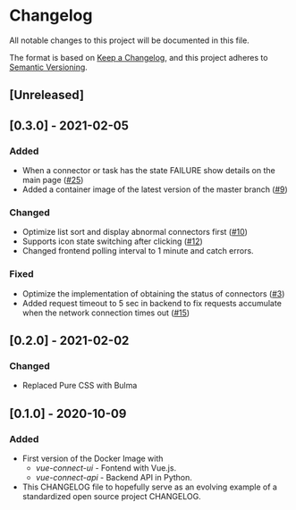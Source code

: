 # Changelog
All notable changes to this project will be documented in this file.

The format is based on [Keep a Changelog](https://keepachangelog.com/en/1.0.0/),
and this project adheres to [Semantic Versioning](https://semver.org/spec/v2.0.0.html).

## [Unreleased]

## [0.3.0] - 2021-02-05
### Added
- When a connector or task has the state FAILURE show details on the main page ([#25][i25])
- Added a container image of the latest version of the master branch ([#9][i9])

[i9]: https://github.com/rueedlinger/vue-connect/issues/9
[i25]: https://github.com/rueedlinger/vue-connect/issues/25
### Changed
- Optimize list sort and display abnormal connectors first ([#10][i10]) 
- Supports icon state switching after clicking ([#12][i12])
- Changed frontend polling interval to 1 minute and catch errors.

[i10]: https://github.com/rueedlinger/vue-connect/issues/10
[i12]: https://github.com/rueedlinger/vue-connect/issues/12
[i15]: https://github.com/rueedlinger/vue-connect/issues/15
### Fixed
- Optimize the implementation of obtaining the status of connectors ([#3][i3])
- Added request timeout to 5 sec in backend to fix requests accumulate when the network connection times out ([#15][i15])


[i3]: https://github.com/rueedlinger/vue-connect/issues/3

## [0.2.0] - 2021-02-02
### Changed
- Replaced Pure CSS with Bulma

## [0.1.0] - 2020-10-09
### Added
- First version of the Docker Image with
  - *vue-connect-ui* - Fontend with Vue.js. 
  - *vue-connect-api* - Backend API in Python.
- This CHANGELOG file to hopefully serve as an evolving example of a
  standardized open source project CHANGELOG.



